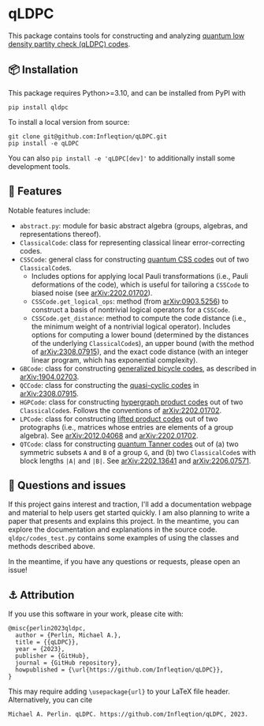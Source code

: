 # qLDPC

This package contains tools for constructing and analyzing [quantum low density partity check (qLDPC) codes](https://errorcorrectionzoo.org/c/qldpc).

## 📦 Installation

This package requires Python>=3.10, and can be installed from PyPI with
```
pip install qldpc
```
To install a local version from source:
```
git clone git@github.com:Infleqtion/qLDPC.git
pip install -e qLDPC
```
You can also `pip install -e 'qLDPC[dev]'` to additionally install some development tools.

## 🚀 Features

Notable features include:
- `abstract.py`: module for basic abstract algebra (groups, algebras, and representations thereof).
- `ClassicalCode`: class for representing classical linear error-correcting codes.
- `CSSCode`: general class for constructing [quantum CSS codes](https://errorcorrectionzoo.org/c/css) out of two `ClassicalCode`s.
  - Includes options for applying local Pauli transformations (i.e., Pauli deformations of the code), which is useful for tailoring a `CSSCode` to biased noise (see [arXiv:2202.01702](https://arxiv.org/abs/2202.01702)).
  - `CSSCode.get_logical_ops`: method (from [arXiv:0903.5256](https://arxiv.org/abs/0903.5256)) to construct a basis of nontrivial logical operators for a `CSSCode`.
  - `CSSCode.get_distance`: method to compute the code distance (i.e., the minimum weight of a nontrivial logical operator).  Includes options for computing a lower bound (determined by the distances of the underlying `ClassicalCode`s), an upper bound (with the method of [arXiv:2308.07915](https://arxiv.org/abs/2308.07915)), and the exact code distance (with an integer linear program, which has exponential complexity).
- `GBCode`: class for constructing [generalized bicycle codes](https://errorcorrectionzoo.org/c/generalized_bicycle), as described in [arXiv:1904.02703](https://arxiv.org/abs/1904.02703).
- `QCCode`: class for constructing the [quasi-cyclic codes](https://errorcorrectionzoo.org/c/quantum_quasi_cyclic) in [arXiv:2308.07915](https://arxiv.org/abs/2308.07915).
- `HGPCode`: class for constructing [hypergraph product codes](https://errorcorrectionzoo.org/c/hypergraph_product) out of two `ClassicalCode`s.  Follows the conventions of [arXiv:2202.01702](https://arxiv.org/abs/2202.01702).
- `LPCode`: class for constructing [lifted product codes](https://errorcorrectionzoo.org/c/lifted_product) out of two protographs (i.e., matrices whose entries are elements of a group algebra).  See [arXiv:2012.04068](https://arxiv.org/abs/2012.04068) and [arXiv:2202.01702](https://arxiv.org/abs/2202.01702).
- `QTCode`: class for constructing [quantum Tanner codes](https://errorcorrectionzoo.org/c/quantum_tanner) out of (a) two symmetric subsets `A` and `B` of a group `G`, and (b) two `ClassicalCode`s with block lengths `|A|` and `|B|`.  See [arXiv:2202.13641](https://arxiv.org/abs/2202.13641) and [arXiv:2206.07571](https://arxiv.org/abs/2206.07571).

## 🤔 Questions and issues

If this project gains interest and traction, I'll add a documentation webpage and material to help users get started quickly.  I am also planning to write a paper that presents and explains this project.  In the meantime, you can explore the documentation and explanations in the source code.  `qldpc/codes_test.py` contains some examples of using the classes and methods described above.

In the meantime, if you have any questions or requests, please open an issue!

## ⚓ Attribution

If you use this software in your work, please cite with:
```
@misc{perlin2023qldpc,
  author = {Perlin, Michael A.},
  title = {{qLDPC}},
  year = {2023},
  publisher = {GitHub},
  journal = {GitHub repository},
  howpublished = {\url{https://github.com/Infleqtion/qLDPC}},
}
```
This may require adding `\usepackage{url}` to your LaTeX file header.  Alternatively, you can cite
```
Michael A. Perlin. qLDPC. https://github.com/Infleqtion/qLDPC, 2023.
```
